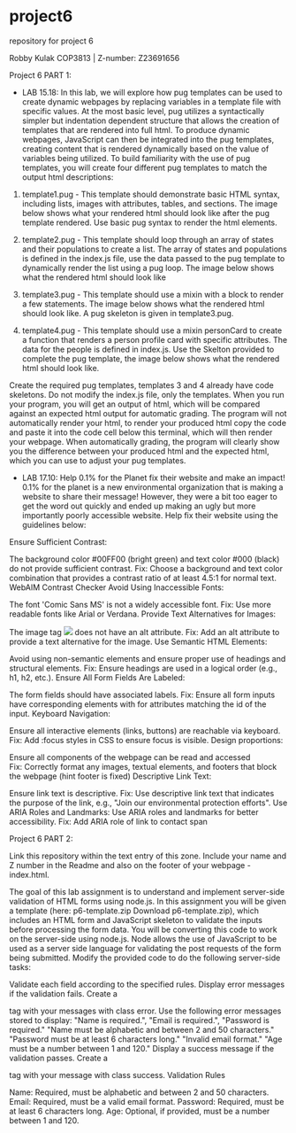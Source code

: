# project6
repository for project 6 

Robby Kulak COP3813 |
Z-number: Z23691656


Project 6 PART 1: 

  - LAB 15.18: 
      In this lab, we will explore how pug templates can be used to create dynamic webpages by replacing variables in a template file with specific values. At the most basic level, pug utilizes a syntactically simpler but indentation dependent structure that allows the creation of templates that are rendered into full html. To produce dynamic webpages, JavaScript can then be integrated into the pug templates, creating content that is rendered dynamically based on the value of variables being utilized. To build familiarity with the use of pug templates, you will create four different pug templates to match the output html descriptions:



1. template1.pug - This template should demonstrate basic HTML syntax, including lists, images with attributes, tables, and sections. The image below shows what your rendered html should look like after the pug template rendered. Use basic pug syntax to render the html elements.





2. template2.pug - This template should loop through an array of states and their populations to create a list. The array of states and populations is defined in the index.js file, use the data passed to the pug template to dynamically render the list using a pug loop. The image below shows what the rendered html should look like





3. template3.pug - This template should use a mixin with a block to render a few statements. The image below shows what the rendered html should look like. A pug skeleton is given in template3.pug. 





4. template4.pug - This template should use a mixin personCard to create a function that renders a person profile card with specific attributes. The data for the people is defined in index.js. Use the Skelton provided to complete the pug template, the image below shows what the rendered html should look like.

Create the required pug templates, templates 3 and 4 already have code skeletons. Do not modify the index.js file, only the templates. When you run your program, you will get an output of html, which will be compared against an expected html output for automatic grading. The program will not automatically render your html, to render your produced html copy the code and paste it into the code cell below this terminal, which will then render your webpage. When automatically grading, the program will clearly show you the difference between your produced html and the expected html, which you can use to adjust your pug templates. 


- LAB 17.10:
    Help 0.1% for the Planet fix their website and make an impact!
0.1% for the planet is a new environmental organization that is making a website to share their message! However, they were a bit too eager to get the word out quickly and ended up making an ugly but more importantly poorly accessible website. Help fix their website using the guidelines below:

Ensure Sufficient Contrast:

The background color #00FF00 (bright green) and text color #000 (black) do not provide sufficient contrast.
Fix: Choose a background and text color combination that provides a contrast ratio of at least 4.5:1 for normal text.
 WebAIM Contrast Checker 
Avoid Using Inaccessible Fonts:

The font 'Comic Sans MS' is not a widely accessible font.
Fix: Use more readable fonts like Arial or Verdana.
Provide Text Alternatives for Images:

The image tag <img src="environment.jpg"> does not have an alt attribute.
Fix: Add an alt attribute to provide a text alternative for the image.
Use Semantic HTML Elements:

Avoid using non-semantic elements and ensure proper use of headings and structural elements.
Fix: Ensure headings are used in a logical order (e.g., h1, h2, etc.).
Ensure All Form Fields Are Labeled:

The form fields should have associated labels.
Fix: Ensure all form inputs have corresponding <label> elements with for attributes matching the id of the input.
Keyboard Navigation:

Ensure all interactive elements (links, buttons) are reachable via keyboard.
Fix: Add :focus styles in CSS to ensure focus is visible.
Design proportions:

Ensure all components of the webpage can be read and accessed  
Fix: Correctly format any images, textual elements, and footers that block the webpage (hint footer is fixed)
Descriptive Link Text:

Ensure link text is descriptive.
Fix: Use descriptive link text that indicates the purpose of the link, e.g., "Join our environmental protection efforts".
Use ARIA Roles and Landmarks:
Use ARIA roles and landmarks for better accessibility.
Fix: Add ARIA role of link to contact span

Project 6 PART 2: 

Link this repository within the text entry of this zone. Include your name and Z number in the Readme and also on the footer of your webpage - index.html.

The goal of this lab assignment is to understand and implement server-side validation of HTML forms using node.js. In this assignment you will be given a template (here: p6-template.zip Download p6-template.zip), which includes an HTML form and JavaScript skeleton to validate the inputs before processing the form data. You will be converting this code to work on the server-side using node.js. Node allows the use of JavaScript to be used as a server side language for validating the post requests of the form being submitted. Modify the provided code to do the following server-side tasks:

Validate each field according to the specified rules.
Display error messages if the validation fails.
Create a <p> tag with your messages with class error. 
Use the following error messages stored to display:
"Name is required.", "Email is required.", "Password is required."
"Name must be alphabetic and between 2 and 50 characters."
"Password must be at least 6 characters long."
"Invalid email format."
"Age must be a number between 1 and 120."
Display a success message if the validation passes.
Create a <p> tag with your message with class success.
Validation Rules

Name: Required, must be alphabetic and between 2 and 50 characters.
Email: Required, must be a valid email format.
Password: Required, must be at least 6 characters long.
Age: Optional, if provided, must be a number between 1 and 120.

